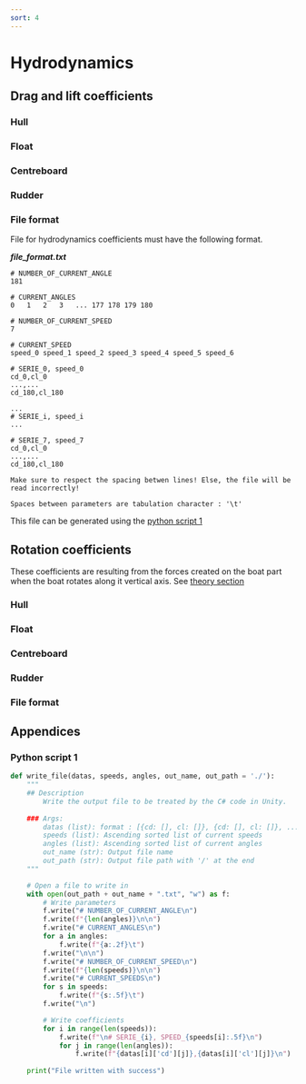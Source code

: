 ```yaml
---
sort: 4
---
```


# Hydrodynamics

## Drag and lift coefficients

### Hull


### Float


### Centreboard


### Rudder


### File format

File for hydrodynamics coefficients must have the following format.

***file_format.txt***
```
# NUMBER_OF_CURRENT_ANGLE
181

# CURRENT_ANGLES
0   1   2   3   ... 177 178 179 180

# NUMBER_OF_CURRENT_SPEED
7

# CURRENT_SPEED
speed_0 speed_1 speed_2 speed_3 speed_4 speed_5 speed_6

# SERIE_0, speed_0
cd_0,cl_0
...,...
cd_180,cl_180

...
# SERIE_i, speed_i
...

# SERIE_7, speed_7
cd_0,cl_0
...,...
cd_180,cl_180
```

```warning
Make sure to respect the spacing betwen lines! Else, the file will be read incorrectly!
```

```note
Spaces between parameters are tabulation character : '\t'
```
This file can be generated using the [python script 1](#python-script-1)

## Rotation coefficients

These coefficients are resulting from the forces created on the boat part when the boat rotates along it vertical axis. See [theory section](../Physics/Hydrodynamics.md/#rotation-coefficients)

### Hull


### Float


### Centreboard


### Rudder


### File format



## Appendices

### Python script 1

```python
def write_file(datas, speeds, angles, out_name, out_path = './'):
    """
    ## Description
        Write the output file to be treated by the C# code in Unity.        
    
    ### Args:
        datas (list): format : [{cd: [], cl: []}, {cd: [], cl: []}, ...]
        speeds (list): Ascending sorted list of current speeds
        angles (list): Ascending sorted list of current angles
        out_name (str): Output file name
        out_path (str): Output file path with '/' at the end
    """

    # Open a file to write in
    with open(out_path + out_name + ".txt", "w") as f:
        # Write parameters
        f.write("# NUMBER_OF_CURRENT_ANGLE\n")
        f.write(f"{len(angles)}\n\n")
        f.write("# CURRENT_ANGLES\n")
        for a in angles:
            f.write(f"{a:.2f}\t")
        f.write("\n\n")
        f.write("# NUMBER_OF_CURRENT_SPEED\n")
        f.write(f"{len(speeds)}\n\n")
        f.write("# CURRENT_SPEEDS\n")
        for s in speeds:
            f.write(f"{s:.5f}\t")
        f.write("\n")

        # Write coefficients
        for i in range(len(speeds)):
            f.write(f"\n# SERIE_{i}, SPEED_{speeds[i]:.5f}\n")
            for j in range(len(angles)):
                f.write(f"{datas[i]['cd'][j]},{datas[i]['cl'][j]}\n")
    
    print("File written with success")
```
